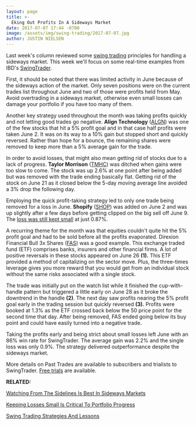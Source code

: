 ```yaml
---
layout: page
title: >-
  Eking Out Profits In A Sideways Market
date: 2017-07-07 17:44 -0700
image: /assets/img/swing-trading/2017-07-07.jpg
author: JUSTIN NIELSEN
---
```






Last week's column reviewed some [swing trading](https://www.investors.com/ibd-university/swing-trading/) principles for handling a sideways market. This week we'll focus on some real-time examples from IBD's [SwingTrader](http://shop.investors.com/offer/splashresponsive.aspx?id=SwingTrader&src=A011LPH).


First, it should be noted that there was limited activity in June because of the sideways action of the market. Only seven positions were on the current trades list throughout June and two of those were profits held from May. Avoid overtrading in a sideways market, otherwise even small losses can damage your portfolio if you have too many of them.


Another key strategy used throughout the month was taking profits quickly and not letting good trades go negative. **Align Technology** ([ALGN](https://research.investors.com/quote.aspx?symbol=ALGN)) was one of the few stocks that hit a 5% profit goal and in that case half profits were taken June 2. It was on its way to a 10% gain but stopped short and quickly reversed. Rather than hope for a bounce, the remaining shares were removed to keep more than a 5% average gain for the trade.


In order to avoid losses, that might also mean getting rid of stocks due to a lack of progress. **Taylor Morrison** ([TMHC](https://research.investors.com/quote.aspx?symbol=TMHC)) was ditched when gains were too slow to come. The stock was up 2.6% at one point after being added but was removed with the trade ending basically flat. Getting rid of the stock on June 21 as it closed below the 5-day moving average line avoided a 3% drop the following day.


Employing the quick profit-taking strategy led to only one trade being removed for a loss in June. **Shopify** ([SHOP](https://research.investors.com/quote.aspx?symbol=SHOP)) was added on June 2 and was up slightly after a few days before getting clipped on the big sell off June 9. The [loss was still kept small](https://www.investors.com/research/swing-trading/keeping-losses-small-is-critical-to-portfolio-progress/) at just 0.87%.


A recurring theme for the month was that equities couldn't quite hit the 5% profit goal and had to be sold before all the profits evaporated. Direxion Financial Bull 3x Shares ([FAS](https://research.investors.com/quote.aspx?symbol=FAS)) was a good example. This exchange traded fund (ETF) comprises banks, insurers and other financial firms. A lot of positive reversals in these stocks appeared on June 26 **(1).** This ETF provided a method of capitalizing on the sector move. Plus, the three-times leverage gives you more reward that you would get from an individual stock without the same risks associated with a single stock.


The trade was initially put on the watch list while it finished the cup-with-handle pattern but triggered a little early on June 28 as it broke the downtrend in the handle **(2)**. The next day saw profits nearing the 5% profit goal early in the trading session but quickly reversed **(3).** Profits were booked at 1.3% as the ETF crossed back below the 50 price point for the second time that day. After being removed, FAS ended going below its buy point and could have easily turned into a negative trade.


Taking the profits early and being strict about small losses left June with an 86% win rate for SwingTrader. The average gain was 2.2% and the single loss was only 0.9%. The strategy delivered outperformance despite the sideways market.


More details on Past Trades are available to subscribers and trialists to SwingTrader. [Free trials](http://shop.investors.com/offer/splashresponsive.aspx?id=SwingTrader&src=A011LPH) are available.


**RELATED:**


[Watching From The Sidelines Is Best In Sideways Markets](https://www.investors.com/research/swing-trading/watching-from-the-sidelines-is-best-in-sideways-markets/)


[Keeping Losses Small Is Critical To Portfolio Progress](https://www.investors.com/research/swing-trading/keeping-losses-small-is-critical-to-portfolio-progress/)


[Swing Trading Strategies And Lessons](https://www.investors.com/ibd-university/swing-trading/)




